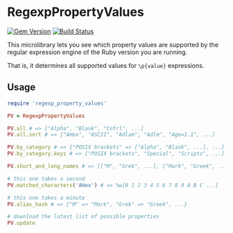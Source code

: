 # RegexpPropertyValues

[![Gem Version](https://badge.fury.io/rb/regexp_property_values.svg)](http://badge.fury.io/rb/regexp_property_values)
[![Build Status](https://travis-ci.org/janosch-x/regexp_property_values.svg?branch=master)](https://travis-ci.org/janosch-x/regexp_property_values)

This microlibrary lets you see which property values are supported by the regular expression engine of the Ruby version you are running.

That is, it determines all supported values for `\p{value}` expressions.

## Usage

```ruby
require 'regexp_property_values'

PV = RegexpPropertyValues

PV.all # => ["Alpha", "Blank", "Cntrl", ...]
PV.all.sort # => ["AHex", "ASCII", "Adlam", "Adlm", "Age=1.1", ...]

PV.by_category # => {"POSIX brackets" => ["Alpha", "Blank", ...], ...}
PV.by_category.keys # => ["POSIX brackets", "Special", "Scripts", ...]

PV.short_and_long_names # => [["M", "Grek", ...], ["Mark", "Greek", ...]]

# this one takes a second
PV.matched_characters('AHex') # => %w[0 1 2 3 4 5 6 7 8 9 A B C ...]

# this one takes a minute
PV.alias_hash # => {"M" => "Mark", "Grek" => "Greek", ...}

# download the latest list of possible properties
PV.update
```
